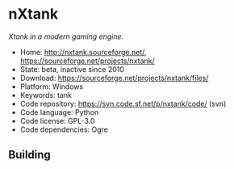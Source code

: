 # nXtank

_Xtank in a modern gaming engine._

- Home: http://nxtank.sourceforge.net/, https://sourceforge.net/projects/nxtank/
- State: beta, inactive since 2010
- Download: https://sourceforge.net/projects/nxtank/files/
- Platform: Windows
- Keywords: tank
- Code repository: https://svn.code.sf.net/p/nxtank/code/ (svn)
- Code language: Python
- Code license: GPL-3.0
- Code dependencies: Ogre

## Building

